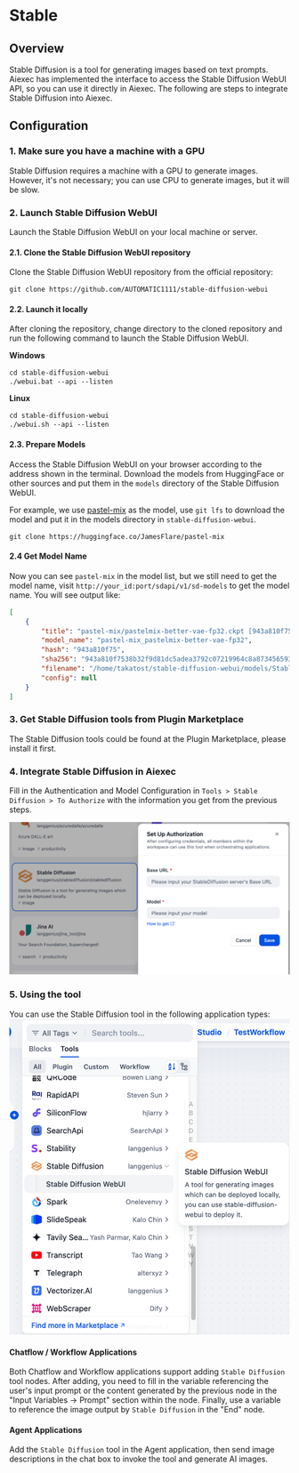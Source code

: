 # Stable

## Overview

Stable Diffusion is a tool for generating images based on text prompts. Aiexec has implemented the interface to access the Stable Diffusion WebUI API, so you can use it directly in Aiexec. The following are steps to integrate Stable Diffusion into Aiexec.

## Configuration

### 1. Make sure you have a machine with a GPU

Stable Diffusion requires a machine with a GPU to generate images. However, it's not necessary; you can use CPU to generate images, but it will be slow.

### 2. Launch Stable Diffusion WebUI

Launch the Stable Diffusion WebUI on your local machine or server.

#### 2.1. Clone the Stable Diffusion WebUI repository

Clone the Stable Diffusion WebUI repository from the official repository:
```
git clone https://github.com/AUTOMATIC1111/stable-diffusion-webui
```

#### 2.2. Launch it locally

After cloning the repository, change directory to the cloned repository and run the following command to launch the Stable Diffusion WebUI.

**Windows**
```
cd stable-diffusion-webui
./webui.bat --api --listen
```

**Linux**
```
cd stable-diffusion-webui
./webui.sh --api --listen
```

#### 2.3. Prepare Models

Access the Stable Diffusion WebUI on your browser according to the address shown in the terminal. Download the models from HuggingFace or other sources and put them in the `models` directory of the Stable Diffusion WebUI.

For example, we use [pastel-mix](https://huggingface.co/JamesFlare/pastel-mix) as the model, use `git lfs` to download the model and put it in the models directory in `stable-diffusion-webui`.
```
git clone https://huggingface.co/JamesFlare/pastel-mix
```

#### 2.4 Get Model Name

Now you can see `pastel-mix` in the model list, but we still need to get the model name, visit `http://your_id:port/sdapi/v1/sd-models` to get the model name. You will see output like:

```json
[
    {
        "title": "pastel-mix/pastelmix-better-vae-fp32.ckpt [943a810f75]",
        "model_name": "pastel-mix_pastelmix-better-vae-fp32",
        "hash": "943a810f75",
        "sha256": "943a810f7538b32f9d81dc5adea3792c07219964c8a8734565931fcec90d762d",
        "filename": "/home/takatost/stable-diffusion-webui/models/Stable-diffusion/pastel-mix/pastelmix-better-vae-fp32.ckpt",
        "config": null
    }
]
```

### 3. Get Stable Diffusion tools from Plugin Marketplace

The Stable Diffusion tools could be found at the Plugin Marketplace, please install it first.

### 4. Integrate Stable Diffusion in Aiexec

Fill in the Authentication and Model Configuration in `Tools > Stable Diffusion > To Authorize` with the information you get from the previous steps.

![](./_assets/stablediffusion_1.png)

### 5. Using the tool

You can use the Stable Diffusion tool in the following application types:
![](./_assets/stablediffusion_2.png)

#### Chatflow / Workflow Applications

Both Chatflow and Workflow applications support adding `Stable Diffusion` tool nodes. After adding, you need to fill in the variable referencing the user's input prompt or the content generated by the previous node in the "Input Variables → Prompt" section within the node. Finally, use a variable to reference the image output by `Stable Diffusion` in the "End" node.

#### Agent Applications

Add the `Stable Diffusion` tool in the Agent application, then send image descriptions in the chat box to invoke the tool and generate AI images.
